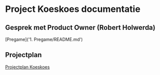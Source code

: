# Project Koeskoes documentatie


## Gesprek met Product Owner (Robert Holwerda)

[Pregame]('1. Pregame/README.md')

## Projectplan

[Projectplan Koeskoes](Projectplan/README.md)

